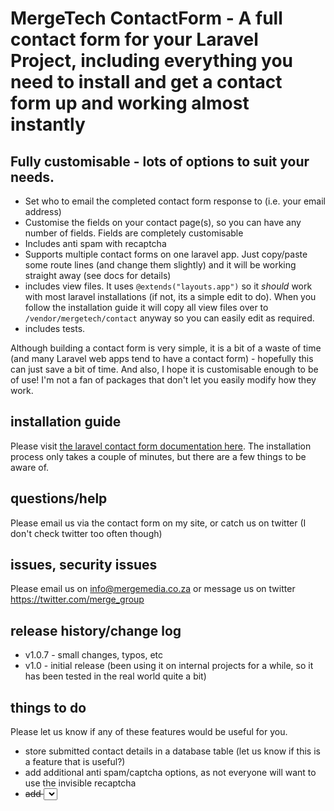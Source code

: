 # MergeTech ContactForm - A full contact form for your Laravel Project, including everything you need to install and get a contact form up and working almost instantly

## Fully customisable - lots of options to suit your needs.

- Set who to email the completed contact form response to (i.e. your email address)
- Customise the fields on your contact page(s), so you can have any number of fields. Fields are completely customisable
- Includes anti spam with recaptcha
- Supports multiple contact forms on one laravel app. Just copy/paste some route lines (and change them slightly) and it will be working straight away (see docs for details)
- includes view files. It uses `@extends("layouts.app")` so it *should* work with most laravel installations (if not, its a simple edit to do). When you follow the installation guide it will copy all view files over to `/vendor/mergetech/contact` anyway so you can easily edit as required.
- includes tests.

Although building a contact form is very simple, it is a bit of a waste of time (and many Laravel web apps tend to have a contact form) - hopefully this can just save a bit of time. And also, I hope it is customisable enough to be of use! I'm not a fan of packages that don't let you easily modify how they work.


## installation guide

Please visit [the laravel contact form documentation here](https://mergetech.com/contact/). The installation process only takes a couple of minutes, but there are a few things to be aware of.

## questions/help

Please email us via the contact form on my site, or catch us on twitter (I don't check twitter too often though) 

## issues, security issues

Please email us on info@mergemedia.co.za or message us on twitter https://twitter.com/merge_group

## release history/change log

- v1.0.7 - small changes, typos, etc
- v1.0 - initial release (been using it on internal projects for a while, so it has been tested in the real world quite a bit)

## things to do

Please let us know if any of these features would be useful for you.

- store submitted contact details in a database table (let us know if this is a feature that is useful?)
- add additional anti spam/captcha options, as not everyone will want to use the invisible recaptcha
- <strike>add <select> dropdowns. Is this someone people want on a contact form? please let us know</strike> (done in 1.0.7)
